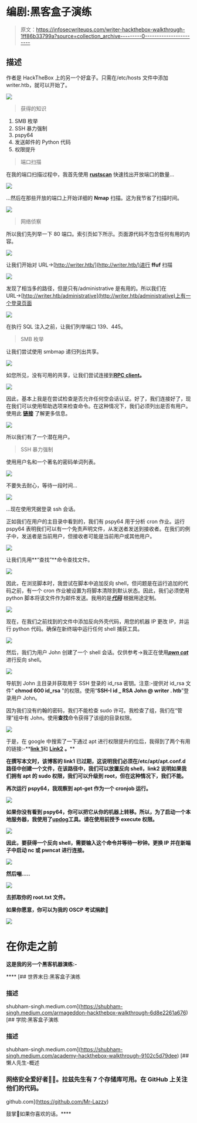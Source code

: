 # 编剧:黑客盒子演练

> 原文：<https://infosecwriteups.com/writer-hackthebox-walkthrough-1ff86b33799a?source=collection_archive---------0----------------------->

## 描述

作者是 HackTheBox 上的另一个好盒子。只需在/etc/hosts 文件中添加 writer.htb，就可以开始了。

![](img/d06bc252b2efdc6c02af171bcf888a22.png)

> 获得的知识

1.  SMB 枚举
2.  SSH 暴力强制
3.  pspy64
4.  发送邮件的 Python 代码
5.  权限提升

> 端口扫描

在我的端口扫描过程中，我首先使用 [**rustscan**](https://tryhackme.com/room/rustscan) 快速找出开放端口的数量…

![](img/0d5498e2bd0db42eb776b39e16e66332.png)

…然后在那些开放的端口上开始详细的 **Nmap** 扫描。这为我节省了扫描时间。

![](img/f44204f1f69d776370920a69a46659fc.png)

> 网络侦察

所以我们先列举一下 80 端口。索引页如下所示。页面源代码不包含任何有用的内容。

![](img/4856b41f1b3927d28a07b47c6c1d9262.png)

让我们开始对 URL→[http://writer.htb/](http://writer.htb/)进行 **ffuf** 扫描

![](img/55028a1bd4efecc564de3eaadd7e85e7.png)

发现了相当多的路径，但是只有/administrative 是有用的。所以我们在 URL→[http://writer.htb/administrative](http://writer.htb/administrative)上有一个登录页面

![](img/18738e5b90fb318e0638c1aba667ee93.png)

在执行 SQL 注入之前，让我们列举端口 139、445。

> SMB 枚举

让我们尝试使用 smbmap 递归列出共享。

![](img/32f0b420074811b5cd35d654fe6a9fea.png)

如您所见，没有可用的共享，让我们尝试连接到[**RPC client**](https://infinitelogins.com/2020/06/17/enumerating-smb-for-pentesting/)**。**

![](img/4a415bcd63b84aeca3b7f8c66ab29df7.png)

因此，基本上我是在尝试检查是否允许任何空会话认证。好了，我们连接好了，现在我们可以使用帮助选项来检查命令。在这种情况下，我们必须列出是否有用户。使用此 [**链接**](https://bitvijays.github.io/LFF-IPS-P3-Exploitation.html) 了解更多信息。

![](img/dc4292a1c31e5e593fd051c5d9c8e39c.png)

所以我们有了一个潜在用户。

> SSH 暴力强制

使用用户名和一个著名的密码单词列表。

![](img/bbe9fb08cc382a2f4b7158827ddca7b9.png)

不要失去耐心，等待一段时间…

![](img/2e84902a80fe3e05fdc9b605a4f44e91.png)

…现在使用凭据登录 ssh 会话。

正如我们在用户的主目录中看到的，我们有 pspy64 用于分析 cron 作业。运行 pspy64 表明我们可以有一个免责声明文件，从发送者发送到接收者。在我们的例子中，发送者是当前用户，但接收者可能是当前用户或其他用户。

![](img/4e61baba5d66642871d78695482abf39.png)

让我们先用**“查找”**命令查找文件。

![](img/f7f4f9c8ae2b933ab2d6d0fba9e0cb05.png)

因此，在浏览脚本时，我尝试在脚本中追加反向 shell，但问题是在运行追加的代码之前，有一个 cron 作业被设置为将脚本清除到默认状态。因此，我们必须使用 python 脚本将该文件作为邮件发送。我用的是[***代码***](https://realpython.com/python-send-email/) 根据用途定制。

![](img/43b8a3b41ce2c70a5a8c15431161fcbd.png)

现在，在我们之前找到的文件中添加反向外壳代码，用您的机器 IP 更改 IP，并运行 python 代码。确保在新终端中运行任何 shell 捕获工具。

![](img/231982fc5cd1ff89b587bf3551015b13.png)

然后，我们为用户 John 创建了一个 shell 会话。仅供参考→我正在使用[***pwn cat***](https://github.com/calebstewart/pwncat)进行反向 shell。

![](img/c8f8157b6d6d229a7c4bee001cbd9102.png)

导航到 John 主目录并获取用于 SSH 登录的 id_rsa 密钥。注意:-提供对 id_rsa 文件" **chmod 600 id_rsa** "的权限。使用“**SSH-I id _ RSA John @ writer . htb**”登录用户 John。

因为我们没有约翰的密码，我们不能检查 sudo 许可。我检查了组，我们在“管理”组中有 John。使用**查找**命令获得了该组的目录权限。

![](img/84b4294a9fb3e6f8dc4c48c0a0e94608.png)

于是，在 google 中搜索了一下通过 apt 进行权限提升的位后，我得到了两个有用的链接:-**[**link 1**](https://lsdsecurity.com/2019/01/linux-privilege-escalation-using-apt-get-apt-dpkg-to-abuse-sudo-nopasswd-misconfiguration/)和 [**Link2**](https://www.hackingarticles.in/linux-for-pentester-apt-privilege-escalation/) **。****

**在撰写本文时，该博客的 link1 已过期，这说明我们必须在/etc/apt/apt.conf.d 路径中创建一个文件，在该路径中，我们可以放置反向 shell，link2 说明如果我们拥有 apt 的 sudo 权限，我们可以升级到 root，但在这种情况下，我们不能。**

**再次运行 pspy64，我观察到 apt-get 作为一个 cronjob 运行。**

**![](img/b9019df2da1311f8c79dd8ba75608932.png)**

**如果你没有看到 pspy64，你可以把它从你的机器上转移。所以，为了启动一个本地服务器，我使用了[**updog**](https://github.com/sc0tfree/updog)**工具。请在使用前授予 execute 权限。****

****![](img/8654d653bf25553912457d744db7825b.png)****

****因此，要获得一个反向 shell，需要输入这个命令并等待一秒钟。更换 IP 并在新端子中启动 **nc** 或 **pwncat** 进行连接。****

****![](img/c709fa0a2e03d3d20959486c299fe0e8.png)****

****然后嘣…..****

****![](img/0d1fa360898df3789577c57a134091c1.png)****

****去抓取你的 root.txt 文件。****

****如果你愿意，你可以为我的 OSCP 考试捐款👏****

****![](img/095de3bde9f410fdb16d92a295dcf82c.png)****

# ****在你走之前****

****这是我的另一个黑客机器演练:-****

****[](https://shubham-singh.medium.com/armageddon-hackthebox-walkthrough-6d8e2261a676) [## 世界末日:黑客盒子演练

### 描述

shubham-singh.medium.com](https://shubham-singh.medium.com/armageddon-hackthebox-walkthrough-6d8e2261a676) [](https://shubham-singh.medium.com/academy-hackthebox-walkthrough-9102c5d79dee) [## 学院:黑客盒子演练

### 描述

shubham-singh.medium.com](https://shubham-singh.medium.com/academy-hackthebox-walkthrough-9102c5d79dee) [](https://github.com/Mr-Lazzy) [## 懒人先生-概述

### 网络安全爱好者🐱‍💻。拉兹先生有 7 个存储库可用。在 GitHub 上关注他们的代码。

github.com](https://github.com/Mr-Lazzy) 

鼓掌👏如果你喜欢的话。****